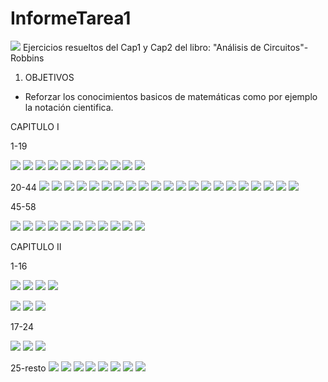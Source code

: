 # InformeTarea1
<img src="Imagenes/LOGO.png">
Ejercicios resueltos del Cap1 y Cap2 del libro: "Análisis de Circuitos"-Robbins

1. OBJETIVOS
* Reforzar los conocimientos basicos de matemáticas como por ejemplo la notación cientifica.

CAPITULO I

1-19

![](Imagenes/1,2-1.jpg)
![](Imagenes/3-1.jpg)
![](Imagenes/4,5,6-1.jpg)
![](Imagenes/7,8-1.jpg)
![](Imagenes/9,10,11-1.jpg)
![](magenes/12,13-1.jpg)
![](Imagenes/12,13-c2.jpg)
![](Imagenes/14,15-1.jpg)
![](Imagenes/16,17-1.jpg)
![](Imagenes/18-1.jpg)
![](Imagenes/19-1.jpg)


20-44
![](Imagenes/20-1.PNG)
![](Imagenes/21-1.PNG)
![](Imagenes/22-1.PNG)
![](Imagenes/23-1.PNG)
![](Imagenes/24-1.PNG)
![](Imagenes/25-1.PNG)
![](Imagenes/26-1.PNG)
![](Imagenes/27-1.PNG)
![](Imagenes/28,29-1.PNG)
![](Imagenes/30-1.PNG)
![](Imagenes/31-1.PNG)
![](Imagenes/32-1.PNG)
![](Imagenes/33-1.PNG)
![](Imagenes/34-1.PNG)
![](Imagenes/35-1.PNG)
![](Imagenes/36-1.PNG)
![](Imagenes/37,38-1.PNG)
![](Imagenes/39-1.PNG)
![](Imagenes/40-1.PNG)
![](Imagenes/41,42,43-1.PNG)
![](Imagenes/44-1.PNG)



45-58

![](Imagenes/45-1.PNG)
![](Imagenes/46-1.PNG)
![](Imagenes/47-1.PNG)
![](Imagenes/48-1.PNG)
![](Imagenes/49-1.PNG)
![](Imagenes/50-1.PNG)
![](Imagenes/51-1.PNG)
![](Imagenes/52-1.PNG)
![](Imagenes/53-1.PNG)
![](Imagenes/56-1.PNG)
![](Imagenes/57-1.PNG)

CAPITULO II

1-16

![](Imagenes/1,2,3-1.jpg)
![](Imagenes/4-1.jpg)
![](Imagenes/5,6-1.jpg)
![](Imagenes/7-1.jpg)

![](Imagenes/8,9,10,11-1.jpg)
![](Imagenes/12,13,14-2.jpg)
![](Imagenes/15,16-2.jpg)


17-24

![](Imagenes/17,18-2.PNG)
![](Imagenes/19,20,21-2.PNG)
![](Imagenes/22,23,24-2.PNG)

25-resto
![](Imagenes/25,26,27,28-2.PNG)
![](Imagenes/29,30-2.PNG)
![](Imagenes/31,32-2.PNG)
![](Imagenes/33,34,35-2.PNG)
![](Imagenes/36,37,38-2.PNG)
![](Imagenes/41,42-2.PNG)
![](Imagenes/43-2.PNG)
![](Imagenes/44,45,46,47-2.PNG)
